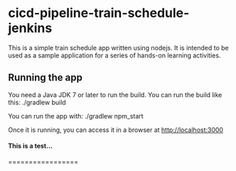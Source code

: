 # cicd-pipeline-train-schedule-jenkins
This is a simple train schedule app written using nodejs. It is intended to be used as a sample application for a series of hands-on learning activities.

## Running the app
You need a Java JDK 7 or later to run the build. You can run the build like this:
    ./gradlew build

You can run the app with:
    ./gradlew npm_start

Once it is running, you can access it in a browser at [http://localhost:3000](http://localhost:3000)

#### This is a test...
=================
